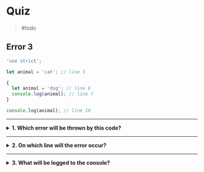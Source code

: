 # Quiz

> #todo

## Error 3

```js
'use strict';

let animal = 'cat'; // line 3

{
  let animal = 'dog'; // line 6
  console.log(animal); // line 7
}

console.log(animal); // line 10
```

---

<details>
<summary><strong>1. Which error will be thrown by this code?</strong></summary>
<br>

<details>
<summary><em>A. SyntaxError</em></summary>
<br>

✖ Nope.

There _are_ two variables declared with the same name, but they are declared in
_different_ scopes so there is no error.

</details>
<details>
<summary><em>B. ReferenceError</em></summary>
<br>

✖ Nope.

The `animal` variable declared in the _outer scope_ (line 3) is still available
_after_ the block scope has closed on line 10. So no error!

</details>
<details>
<summary><em>C. Trick question, there is no error!</em></summary>
<br>

✔ Correct!

There is no error in this program. The `animal` variable declared on line 3 is
still available on line 10 _after_ the block scope has closed.

It is allowed to declare variables with the same name in different scopes, this
is called _shadowing_. JavaScript won't throw an error but it does makes your
code harder to understand so try to avoid it.

</details>

</details>

---

<details>
<summary><strong>2. On which line will the error occur?</strong></summary>
<br>

<details>
<summary><em>A. line 3</em></summary>
<br>

✖ Nope.

The variable declaration on line 3 does have the same name as the variable
declared on line 6, but they are both declared in _different scopes_.

It is possible to declare variables with the same name in different scopes.

</details>
<details>
<summary><em>B. line 6</em></summary>
<br>

✖ Nope.

You may think this is an error because another variable named `animal` has been
declared, but it's not an error!

Because both variables are declared in _different scopes_ there is no error on
line 6.

</details>
<details>
<summary><em>C. line 10</em></summary>
<br>

✖ Nope.

Line 10 is ok because the variable declared in the _outer scope_ on line 3 is
still available _after_ the inner scope has closed.

So line 10 is logging the variable declared on line 3, not on line 6!

</details>

</details>

---

<details>
<summary><strong>3. What will be logged to the console?</strong></summary>
<br>

<details>
<summary><em>A. <code>"dog"</code> then <code>"dog"</code></em></summary>
<br>

✖ Nope.

The log on line 7 will print `"dog"`, but the log on line 10 will not.

By the time the program reaches line 10 the inner scope will be closed and the
variable storing `"dog"` no longer exists. Line 10 will log the value stored in
the _outer scope_ variable declared on line 3.

</details>
<details>
<summary><em>B.  <code>"cat"</code> then <code>"dog"</code></em></summary>
<br>

✖ Nope.

Neither of these logs are correct.

The first log on line 7 will not be `"cat"` because it is _inside_ the block
scope. It will log the value stored by the _inner_ `animal` variable.

The second log on line 10 will not be `"dog"` because it is _outside_ the block
scope. It will log the value stored by the _outer_ `animal` variable.

</details>
<details>
<summary><em>C.  <code>"dog"</code> then <code>"cat"</code></em></summary>
<br>

✔ Correct!

The first log on line 7 is _inside_ the block scope so it will log the _inner_
`animal` variable. Since line 6 initializes `animal` with the value `"dog"`, we
will see `"dog"` logged on line 7.

The second log on line 10 is _outside_ the block scope so it will log the
_outer_ `animal` variable. Since line 3 initializes `animal` with the value
`"cag"`, we will see `"cat"` logged on line 10.

</details>
<details>
<summary><em>D.  <code>"cat"</code> then <code>"cat"</code></em></summary>
<br>

✖ Nope.

The log on line 10 will print `"cat"`, but the log on line 7 will not.

Line 7 is _inside_ the block scope so it will read the variable declared on line
6, this _is not_ the same variable that was declared on line 3 in the _outer
scope_. Line 7 will log the value stored by the variable declared on line 6.

</details>

</details>
